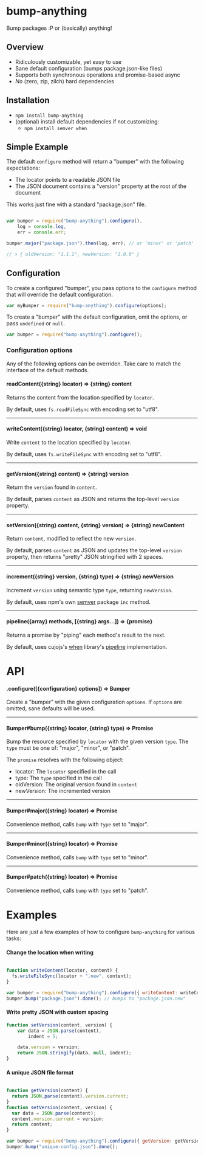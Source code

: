 # bump-anything

Bump packages :P or (basically) anything!

## Overview

* Ridiculously customizable, yet easy to use
* Sane default configuration (bumps package.json-like files)
* Supports both synchronous operations and promise-based async
* _No_ (zero, zip, zilch) hard dependencies

## Installation

* `npm install bump-anything`
* (optional) install default dependencies if not customizing:
	- `npm install semver when`

## Simple Example

The default `configure` method will return a "bumper" with the following expectations:

* The locator points to a readable JSON file
* The JSON document contains a "version" property at the root of the document

This works just fine with a standard "package.json" file.

```javascript

var bumper = require("bump-anything").configure(),
	log = console.log,
	err = console.err;

bumper.major("package.json").then(log, err); // or 'minor' or 'patch'

// > { oldVersion: "1.1.1", newVersion: "2.0.0" }
```

## Configuration

To create a configured "bumper", you pass options to the `configure` method that will override the default configuration.

```javascript
var myBumper = require("bump-anything").configure(options);
```

To create a "bumper" with the default configuration, omit the options, or pass `undefined` or `null`.

```javascript
var bumper = require("bump-anything").configure();
```

### Configuration options

Any of the following options can be overriden. Take care to match the interface of the default methods.

#### readContent({string} locator) => {string} content

Returns the content from the location specified by `locator`.

By default, uses `fs.readFileSync` with encoding set to "utf8".

---

#### writeContent({string} locator, {string} content) => void

Write `content` to the location specified by `locator`.

By default, uses `fs.writeFileSync` with encoding set to "utf8".

---

#### getVersion({string} content) => {string} version

Return the `version` found in `content`.

By default, parses `content` as JSON and returns the top-level `version` property.

---

#### setVersion({string} content, {string} version) => {string} newContent

Return `content`, modified to reflect the new `version`.

By default, parses `content` as JSON and updates the top-level `version` property, then returns "pretty" JSON stringified with 2 spaces.

---

#### increment({string} version, {string} type) => {string} newVersion

Increment `version` using semantic type `type`, returning `newVersion`.

By default, uses npm's own [semver][] package `inc` method.

---

#### pipeline({array} methods, [{string} args...]) => {promise}

Returns a promise by "piping" each method's result to the next.

By default, uses cujojs's [when][] library's [pipeline][] implementation.

# API

#### .configure([{configuration} options]) => Bumper

Create a "bumper" with the given configuration `options`.
If `options` are omitted, sane defaults will be used.

---

#### Bumper#bump({string} locator, {string} type) => Promise

Bump the resource specified by `locator` with the given version `type`.
The `type` must be one of: "major", "minor", or "patch".

The `promise` resolves with the following object:

* locator: The `locator` specified in the call
* type: The `type` specified in the call
* oldVersion: The original version found in `content`
* newVersion: The incremented version

---

#### Bumper#major({string} locator) => Promise

Convenience method, calls `bump` with `type` set to "major".

---

#### Bumper#minor({string} locator) => Promise

Convenience method, calls `bump` with `type` set to "minor".

---

#### Bumper#patch({string} locator) => Promise

Convenience method, calls `bump` with `type` set to "patch".


# Examples

Here are just a few examples of how to configure `bump-anything` for various tasks:

#### Change the location when writing

```javascript

function writeContent(locator, content) {
  fs.writeFileSync(locator + ".new", content);
}

var bumper = require("bump-anything").configure({ writeContent: writeContent });
bumper.bump("package.json").done(); // bumps to "package.json.new"
```

#### Write pretty JSON with custom spacing

```javascript
function setVersion(content, version) {
	var data = JSON.parse(content),
		indent = 5;

	data.version = version;
	return JSON.stringify(data, null, indent);
}
```

#### A unique JSON file format

```javascript

function getVersion(content) {
  return JSON.parse(content).version.current;
}
function setVersion(content, version) {
  var data = JSON.parse(content);
  content.version.current = version;
  return content;
}

var bumper = require("bump-anything").configure({ getVersion: getVersion, setVersion: setVersion });
bumper.bump("unique-config.json").done();
```

[semver]: https://npmjs.org/doc/misc/semver.html
[when]: https://github.com/cujojs/when/
[pipeline]: https://github.com/cujojs/when/blob/master/docs/api.md#whenpipeline
